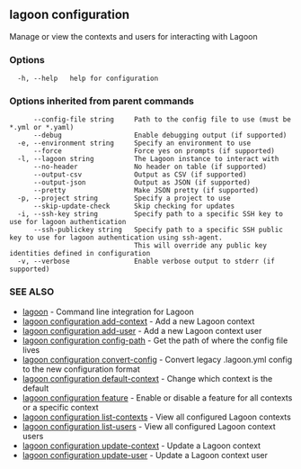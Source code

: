 ## lagoon configuration

Manage or view the contexts and users for interacting with Lagoon

### Options

```
  -h, --help   help for configuration
```

### Options inherited from parent commands

```
      --config-file string     Path to the config file to use (must be *.yml or *.yaml)
      --debug                  Enable debugging output (if supported)
  -e, --environment string     Specify an environment to use
      --force                  Force yes on prompts (if supported)
  -l, --lagoon string          The Lagoon instance to interact with
      --no-header              No header on table (if supported)
      --output-csv             Output as CSV (if supported)
      --output-json            Output as JSON (if supported)
      --pretty                 Make JSON pretty (if supported)
  -p, --project string         Specify a project to use
      --skip-update-check      Skip checking for updates
  -i, --ssh-key string         Specify path to a specific SSH key to use for lagoon authentication
      --ssh-publickey string   Specify path to a specific SSH public key to use for lagoon authentication using ssh-agent.
                               This will override any public key identities defined in configuration
  -v, --verbose                Enable verbose output to stderr (if supported)
```

### SEE ALSO

* [lagoon](lagoon.md)	 - Command line integration for Lagoon
* [lagoon configuration add-context](lagoon_configuration_add-context.md)	 - Add a new Lagoon context
* [lagoon configuration add-user](lagoon_configuration_add-user.md)	 - Add a new Lagoon context user
* [lagoon configuration config-path](lagoon_configuration_config-path.md)	 - Get the path of where the config file lives
* [lagoon configuration convert-config](lagoon_configuration_convert-config.md)	 - Convert legacy .lagoon.yml config to the new configuration format
* [lagoon configuration default-context](lagoon_configuration_default-context.md)	 - Change which context is the default
* [lagoon configuration feature](lagoon_configuration_feature.md)	 - Enable or disable a feature for all contexts or a specific context
* [lagoon configuration list-contexts](lagoon_configuration_list-contexts.md)	 - View all configured Lagoon contexts
* [lagoon configuration list-users](lagoon_configuration_list-users.md)	 - View all configured Lagoon context users
* [lagoon configuration update-context](lagoon_configuration_update-context.md)	 - Update a Lagoon context
* [lagoon configuration update-user](lagoon_configuration_update-user.md)	 - Update a Lagoon context user

